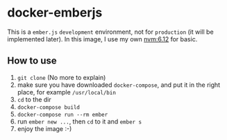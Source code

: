 # docker-emberjs
This is a `ember.js` `development` environment, not for `production` (it will be implemented later).
In this image, I use my own [nvm:6.12](https://github.com/yangzhichina/docker-nvm) for basic.

## How to use
1. `git clone` (No more to explain)
2. make sure you have downloaded `docker-compose`, and put it in the right place, for example `/usr/local/bin`
3. `cd` to the dir
4. `docker-compose build`
5. `docker-compose run --rm ember`
6. run `ember new ...`, then `cd` to it and `ember s`
7. enjoy the image :-)
